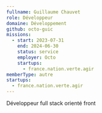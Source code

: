 ```yaml
---
fullname: Guillaume Chauvet
role: Développeur
domaine: Développement
github: octo-guic
missions:
  - start: 2023-07-31
    end: 2024-06-30
    status: service
    employer: Octo
    startups:
      - france.nation.verte.agir
memberType: autre
startups:
  - france.nation.verte.agir
---
```

Développeur full stack orienté front
